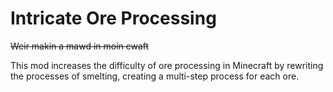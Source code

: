 # Intricate Ore Processing
~~Weir makin a mawd in moin cwaft~~

This mod increases the difficulty of ore processing in Minecraft by rewriting the processes of smelting, creating a multi-step process for each ore.
